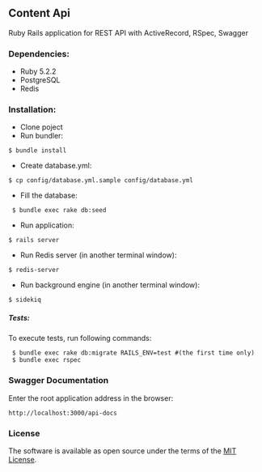 ## Content Api
Ruby Rails application for REST API with ActiveRecord, RSpec, Swagger

### Dependencies:
- Ruby 5.2.2
- PostgreSQL
- Redis

### Installation:
- Clone poject
- Run bundler:

 ```shell
 $ bundle install
 ```
- Create database.yml:
```shell
$ cp config/database.yml.sample config/database.yml
```
- Fill the database:
```shell
 $ bundle exec rake db:seed
```
- Run application:

 ```shell
 $ rails server
 ```
- Run Redis server (in another terminal window):

 ```shell
 $ redis-server
 ```
- Run background engine (in another terminal window):
 
```shell
$ sidekiq
 ```
 
##### Tests:

To execute tests, run following commands:
 
```shell
 $ bundle exec rake db:migrate RAILS_ENV=test #(the first time only)
 $ bundle exec rspec
```
### Swagger Documentation

Enter the root application address in the browser:

```shell
http://localhost:3000/api-docs
```

### License

The software is available as open source under the terms of the [MIT License](http://opensource.org/licenses/MIT).
